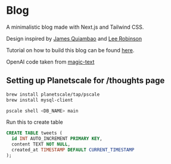 # Blog

A minimalistic blog made with Next.js and Tailwind CSS.

Design inspired by [James Quiambao](https://www.jquiambao.com/) and [Lee Robinson](https://github.com/leerob/leerob.io)

Tutorial on how to build this blog can be found [here](https://www.youtube.com/watch?v=Hiabp1GY8fA).

OpenAI code taken from [magic-text](https://github.com/jxnl/magic-text)

## Setting up Planetscale for /thoughts page

```bash
brew install planetscale/tap/pscale
brew install mysql-client
```

```bash
pscale shell <DB_NAME> main
```

Run this to create table

```sql
CREATE TABLE tweets (
  id INT AUTO_INCREMENT PRIMARY KEY,
  content TEXT NOT NULL,
  created_at TIMESTAMP DEFAULT CURRENT_TIMESTAMP
);
```
